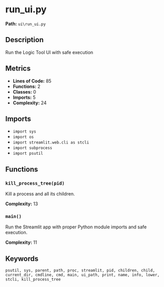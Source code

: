 # run_ui.py

**Path:** `ui\run_ui.py`

## Description

Run the Logic Tool UI with safe execution

## Metrics

- **Lines of Code:** 85
- **Functions:** 2
- **Classes:** 0
- **Imports:** 5
- **Complexity:** 24

## Imports

- `import sys`
- `import os`
- `import streamlit.web.cli as stcli`
- `import subprocess`
- `import psutil`

## Functions

### `kill_process_tree(pid)`

Kill a process and all its children.

**Complexity:** 13

### `main()`

Run the Streamlit app with proper Python module imports and safe execution.

**Complexity:** 11

## Keywords

`psutil, sys, parent, path, proc, streamlit, pid, children, child, current_dir, cmdline, cmd, main, ui_path, print, name, info, lower, stcli, kill_process_tree`

